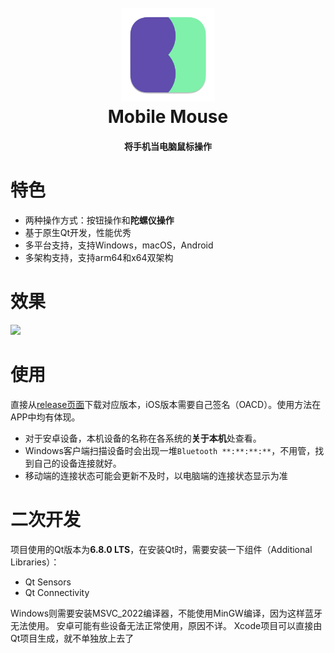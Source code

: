 <h1 align="center">
  <br>
  <img src="https://raw.githubusercontent.com/stephen-zeng/Mobile-Mouse/master/android_icon.png" width="150"/>
  <br>
  Mobile Mouse
  <br>
</h1>
<h4 align="center">将手机当电脑鼠标操作</h4>

# 特色 #
+ 两种操作方式：按钮操作和**陀螺仪操作**
+ 基于原生Qt开发，性能优秀
+ 多平台支持，支持Windows，macOS，Android
+ 多架构支持，支持arm64和x64双架构

# 效果 #
![](https://raw.githubusercontent.com/stephen-zeng/Mobile-Mouse/master/demo.gif)

# 使用 #
直接从[release页面](https://github.com/stephen-zeng/Mobile-Mouse/releases)下载对应版本，iOS版本需要自己签名（OACD）。使用方法在APP中均有体现。
+ 对于安卓设备，本机设备的名称在各系统的**关于本机**处查看。
+ Windows客户端扫描设备时会出现一堆`Bluetooth **:**:**:**`，不用管，找到自己的设备连接就好。
+ 移动端的连接状态可能会更新不及时，以电脑端的连接状态显示为准

# 二次开发 #
项目使用的Qt版本为**6.8.0 LTS**，在安装Qt时，需要安装一下组件（Additional Libraries）：
+ Qt Sensors
+ Qt Connectivity

Windows则需要安装MSVC_2022编译器，不能使用MinGW编译，因为这样蓝牙无法使用。
安卓可能有些设备无法正常使用，原因不详。
Xcode项目可以直接由Qt项目生成，就不单独放上去了